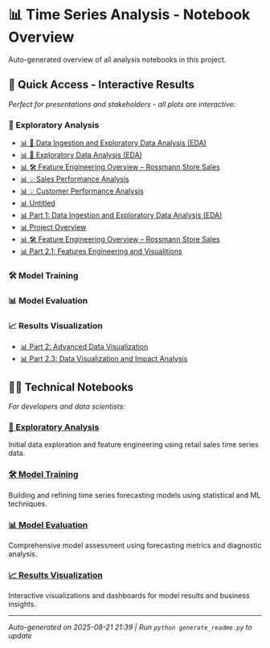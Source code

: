 # 📊 Time Series Analysis - Notebook Overview

Auto-generated overview of all analysis notebooks in this project.

## 🎯 Quick Access - Interactive Results

*Perfect for presentations and stakeholders - all plots are interactive:*

### 🧭 Exploratory Analysis
- [📊 🧭 Data Ingestion and Exploratory Data Analysis (EDA)](docs/01_data_ingestion_eda.html)
- [📊 🧪 Exploratory Data Analysis (EDA)](docs/01_feat_engineering_eda.html)
- [📊 🛠️ Feature Engineering Overview – Rossmann Store Sales](docs/01_feature_engineering.html)
- [📊 💡 Sales Performance Analysis](docs/01_store_perf_analysis.html)
- [📊 💡 Customer Performance Analysis](docs/02_store_perf_analysis.html)
- [📊 Untitled](docs/Untitled.html)
- [📊 Part 1: Data Ingestion and Exploratory Data Analysis (EDA)](docs/data_ingestion_eda.html)
- [📊 Project Overview](docs/eda_feat_engineering.html)
- [📊 🛠️ Feature Engineering Overview – Rossmann Store Sales](docs/feature_engineering.html)
- [📊 Part 2.1: Features Engineering and Visualitions](docs/trends_impact_analysis.html)

### 🛠️ Model Training

### 📊 Model Evaluation

### 📈 Results Visualization
- [📊 Part 2: Advanced Data Visualization](docs/viz_advanced_plotly.html)
- [📊 Part 2.3: Data Visualization and Impact Analysis](docs/viz_impact_analysis.html)

## 👨‍💻 Technical Notebooks

*For developers and data scientists:*

### [🧭 Exploratory Analysis](notebooks/exploratory_analysis/)
Initial data exploration and feature engineering using retail sales time series data.

### [🛠️ Model Training](notebooks/model_training/)
Building and refining time series forecasting models using statistical and ML techniques.

### [📊 Model Evaluation](notebooks/model_evaluation/)
Comprehensive model assessment using forecasting metrics and diagnostic analysis.

### [📈 Results Visualization](notebooks/results_visualization/)
Interactive visualizations and dashboards for model results and business insights.

---
*Auto-generated on 2025-08-21 21:39 | Run `python generate_readme.py` to update*